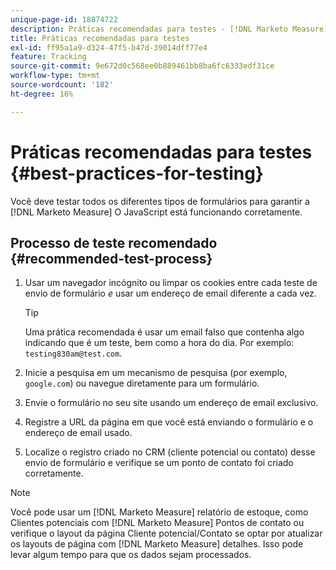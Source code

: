 ```yaml
---
unique-page-id: 18874722
description: Práticas recomendadas para testes - [!DNL Marketo Measure]
title: Práticas recomendadas para testes
exl-id: ff95a1a9-d324-47f5-b47d-39014dff77e4
feature: Tracking
source-git-commit: 9e672d0c568ee0b889461bb8ba6fc6333edf31ce
workflow-type: tm+mt
source-wordcount: '182'
ht-degree: 16%

---
```


# Práticas recomendadas para testes {#best-practices-for-testing}

Você deve testar todos os diferentes tipos de formulários para garantir a [!DNL Marketo Measure] O JavaScript está funcionando corretamente.

## Processo de teste recomendado {#recommended-test-process}

1. Usar um navegador incógnito ou limpar os cookies entre cada teste de envio de formulário _e_ usar um endereço de email diferente a cada vez.

   >[!TIP]
   >
   >Uma prática recomendada é usar um email falso que contenha algo indicando que é um teste, bem como a hora do dia. Por exemplo: `testing830am@test.com`.

1. Inicie a pesquisa em um mecanismo de pesquisa (por exemplo, `google.com`) ou navegue diretamente para um formulário.

1. Envie o formulário no seu site usando um endereço de email exclusivo.

1. Registre a URL da página em que você está enviando o formulário e o endereço de email usado.

1. Localize o registro criado no CRM (cliente potencial ou contato) desse envio de formulário e verifique se um ponto de contato foi criado corretamente.

>[!NOTE]
>
>Você pode usar um [!DNL Marketo Measure] relatório de estoque, como Clientes potenciais com [!DNL Marketo Measure] Pontos de contato ou verifique o layout da página Cliente potencial/Contato se optar por atualizar os layouts de página com [!DNL Marketo Measure] detalhes. Isso pode levar algum tempo para que os dados sejam processados.
